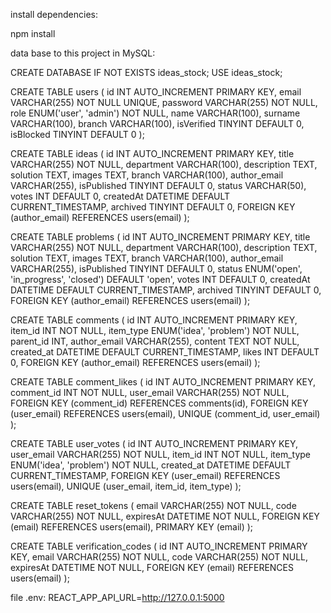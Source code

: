 install dependencies:

npm install

data base to this project in MySQL:

CREATE DATABASE IF NOT EXISTS ideas_stock;
USE ideas_stock;

CREATE TABLE users (
    id INT AUTO_INCREMENT PRIMARY KEY,
    email VARCHAR(255) NOT NULL UNIQUE,
    password VARCHAR(255) NOT NULL,
    role ENUM('user', 'admin') NOT NULL,
    name VARCHAR(100),
    surname VARCHAR(100),
    branch VARCHAR(100),
    isVerified TINYINT DEFAULT 0,
    isBlocked TINYINT DEFAULT 0
);

CREATE TABLE ideas (
    id INT AUTO_INCREMENT PRIMARY KEY,
    title VARCHAR(255) NOT NULL,
    department VARCHAR(100),
    description TEXT,
    solution TEXT,
    images TEXT,
    branch VARCHAR(100),
    author_email VARCHAR(255),
    isPublished TINYINT DEFAULT 0,
    status VARCHAR(50),
    votes INT DEFAULT 0,
    createdAt DATETIME DEFAULT CURRENT_TIMESTAMP,
    archived TINYINT DEFAULT 0,
    FOREIGN KEY (author_email) REFERENCES users(email)
);

CREATE TABLE problems (
    id INT AUTO_INCREMENT PRIMARY KEY,
    title VARCHAR(255) NOT NULL,
    department VARCHAR(100),
    description TEXT,
    solution TEXT,
    images TEXT,
    branch VARCHAR(100),
    author_email VARCHAR(255),
    isPublished TINYINT DEFAULT 0,
    status ENUM('open', 'in_progress', 'closed') DEFAULT 'open',
    votes INT DEFAULT 0,
    createdAt DATETIME DEFAULT CURRENT_TIMESTAMP,
    archived TINYINT DEFAULT 0,
    FOREIGN KEY (author_email) REFERENCES users(email)
);

CREATE TABLE comments (
    id INT AUTO_INCREMENT PRIMARY KEY,
    item_id INT NOT NULL,
    item_type ENUM('idea', 'problem') NOT NULL,
    parent_id INT,
    author_email VARCHAR(255),
    content TEXT NOT NULL,
    created_at DATETIME DEFAULT CURRENT_TIMESTAMP,
    likes INT DEFAULT 0,
    FOREIGN KEY (author_email) REFERENCES users(email)
);

CREATE TABLE comment_likes (
    id INT AUTO_INCREMENT PRIMARY KEY,
    comment_id INT NOT NULL,
    user_email VARCHAR(255) NOT NULL,
    FOREIGN KEY (comment_id) REFERENCES comments(id),
    FOREIGN KEY (user_email) REFERENCES users(email),
    UNIQUE (comment_id, user_email)
);

CREATE TABLE user_votes (
    id INT AUTO_INCREMENT PRIMARY KEY,
    user_email VARCHAR(255) NOT NULL,
    item_id INT NOT NULL,
    item_type ENUM('idea', 'problem') NOT NULL,
    created_at DATETIME DEFAULT CURRENT_TIMESTAMP,
    FOREIGN KEY (user_email) REFERENCES users(email),
    UNIQUE (user_email, item_id, item_type)
);

CREATE TABLE reset_tokens (
    email VARCHAR(255) NOT NULL,
    code VARCHAR(255) NOT NULL,
    expiresAt DATETIME NOT NULL,
    FOREIGN KEY (email) REFERENCES users(email),
    PRIMARY KEY (email)
);

CREATE TABLE verification_codes (
    id INT AUTO_INCREMENT PRIMARY KEY,
    email VARCHAR(255) NOT NULL,
    code VARCHAR(255) NOT NULL,
    expiresAt DATETIME NOT NULL,
    FOREIGN KEY (email) REFERENCES users(email)
);

file .env:
REACT_APP_API_URL=http://127.0.0.1:5000